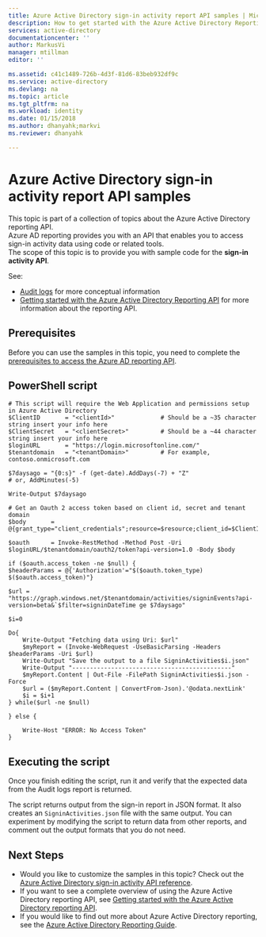 ```yaml
---
title: Azure Active Directory sign-in activity report API samples | Microsoft Docs
description: How to get started with the Azure Active Directory Reporting API
services: active-directory
documentationcenter: ''
author: MarkusVi
manager: mtillman
editor: ''

ms.assetid: c41c1489-726b-4d3f-81d6-83beb932df9c
ms.service: active-directory
ms.devlang: na
ms.topic: article
ms.tgt_pltfrm: na
ms.workload: identity
ms.date: 01/15/2018
ms.author: dhanyahk;markvi
ms.reviewer: dhanyahk 

---
```

# Azure Active Directory sign-in activity report API samples
This topic is part of a collection of topics about the Azure Active Directory reporting API.  
Azure AD reporting provides you with an API that enables you to access sign-in activity data using code or related tools.  
The scope of this topic is to provide you with sample code for the **sign-in activity API**.

See:

* [Audit logs](active-directory-reporting-azure-portal.md#activity-reports)  for more conceptual information
* [Getting started with the Azure Active Directory Reporting API](active-directory-reporting-api-getting-started.md) for more information about the reporting API.


## Prerequisites
Before you can use the samples in this topic, you need to complete the [prerequisites to access the Azure AD reporting API](active-directory-reporting-api-prerequisites.md).  

## PowerShell script
    # This script will require the Web Application and permissions setup in Azure Active Directory
    $ClientID       = "<clientId>"             # Should be a ~35 character string insert your info here
    $ClientSecret   = "<clientSecret>"         # Should be a ~44 character string insert your info here
    $loginURL       = "https://login.microsoftonline.com/"
    $tenantdomain   = "<tenantDomain>"         # For example, contoso.onmicrosoft.com

    $7daysago = "{0:s}" -f (get-date).AddDays(-7) + "Z"
    # or, AddMinutes(-5)

    Write-Output $7daysago

    # Get an Oauth 2 access token based on client id, secret and tenant domain
    $body       = @{grant_type="client_credentials";resource=$resource;client_id=$ClientID;client_secret=$ClientSecret}

    $oauth      = Invoke-RestMethod -Method Post -Uri $loginURL/$tenantdomain/oauth2/token?api-version=1.0 -Body $body

    if ($oauth.access_token -ne $null) {
    $headerParams = @{'Authorization'="$($oauth.token_type) $($oauth.access_token)"}

    $url = "https://graph.windows.net/$tenantdomain/activities/signinEvents?api-version=beta&`$filter=signinDateTime ge $7daysago"

    $i=0

    Do{
        Write-Output "Fetching data using Uri: $url"
        $myReport = (Invoke-WebRequest -UseBasicParsing -Headers $headerParams -Uri $url)
        Write-Output "Save the output to a file SigninActivities$i.json"
        Write-Output "---------------------------------------------"
        $myReport.Content | Out-File -FilePath SigninActivities$i.json -Force
        $url = ($myReport.Content | ConvertFrom-Json).'@odata.nextLink'
        $i = $i+1
    } while($url -ne $null)

    } else {

        Write-Host "ERROR: No Access Token"
    }




## Executing the script
Once you finish editing the script, run it and verify that the expected data from the Audit logs report is returned.

The script returns output from the sign-in report in JSON format. It also creates an `SigninActivities.json` file with the same output. You can experiment by modifying the script to return data from other reports, and comment out the output formats that you do not need.

## Next Steps
* Would you like to customize the samples in this topic? Check out the [Azure Active Directory sign-in activity API reference](active-directory-reporting-api-sign-in-activity-reference.md). 
* If you want to see a complete overview of using the Azure Active Directory reporting API, see [Getting started with the Azure Active Directory reporting API](active-directory-reporting-api-getting-started.md).
* If you would like to find out more about Azure Active Directory reporting, see the [Azure Active Directory Reporting Guide](active-directory-reporting-guide.md).  

